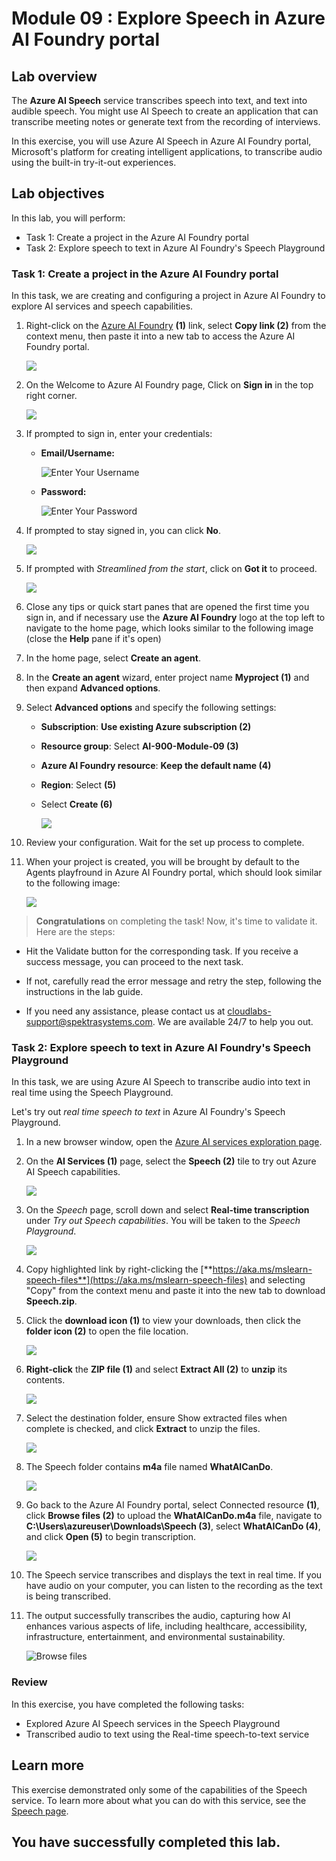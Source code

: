 # Module 09 : Explore Speech in Azure AI Foundry portal

## Lab overview

The **Azure AI Speech** service transcribes speech into text, and text into audible speech. You might use AI Speech to create an application that can transcribe meeting notes or generate text from the recording of interviews.

In this exercise, you will use Azure AI Speech in Azure AI Foundry portal, Microsoft's platform for creating intelligent applications, to transcribe audio using the built-in try-it-out experiences. 

## Lab objectives

In this lab, you will perform:

- Task 1: Create a project in the Azure AI Foundry portal
- Task 2: Explore speech to text in Azure AI Foundry's Speech Playground

### Task 1: Create a project in the Azure AI Foundry portal

In this task, we are creating and configuring a project in Azure AI Foundry to explore AI services and speech capabilities.

1. Right-click on the [Azure AI Foundry](https://ai.azure.com?azure-portal=true) **(1)** link, select **Copy link (2)** from the context menu, then paste it into a new tab to access the Azure AI Foundry portal.

   ![](./media/3-27.png)

1. On the Welcome to Azure AI Foundry page, Click on **Sign in** in the top right corner.

   ![](./media/17-18.png)

1. If prompted to sign in, enter your credentials:

   - **Email/Username:** <inject key="AzureAdUserEmail"></inject>
 
      ![Enter Your Username](./media/19-4.png)
 
   - **Password:** <inject key="AzureAdUserPassword"></inject>
 
     ![Enter Your Password](./media/19-5.png)
 
1. If prompted to stay signed in, you can click **No**.

   ![](./media/9-8.png)

1. If prompted with *Streamlined from the start*, click on **Got it** to proceed.

   ![](./media/3-23.png)

1. Close any tips or quick start panes that are opened the first time you sign in, and if necessary use the **Azure AI Foundry** logo at the top left to navigate to the home page, which looks similar to the following image (close the **Help** pane if it's open)

1. In the home page, select **Create an agent**.

1. In the **Create an agent** wizard, enter project name **Myproject<inject key="DeploymentID" enableCopy="false" /> (1)** and then expand **Advanced options**.

1. Select **Advanced options** and specify the following settings:

   - **Subscription**: **Use existing Azure subscription (2)**
   - **Resource group**: Select **AI-900-Module-09 (3)**
   - **Azure AI Foundry resource**: **Keep the default name (4)**
   - **Region**: Select **<inject key="location" enableCopy="false"/> (5)**
   - Select **Create (6)**

     ![](./media/lab3-13.png)

1. Review your configuration. Wait for the set up process to complete.

1. When your project is created, you will be brought by default to the Agents playfround in Azure AI Foundry portal, which should look similar to the following image:

   ![](./media/lab3-12.png)

> **Congratulations** on completing the task! Now, it's time to validate it. Here are the steps:
 
- Hit the Validate button for the corresponding task. If you receive a success message, you can proceed to the next task. 
- If not, carefully read the error message and retry the step, following the instructions in the lab guide.
- If you need any assistance, please contact us at cloudlabs-support@spektrasystems.com. We are available 24/7 to help you out.

   <validation step="a78cde3c-b21b-4ea4-9230-2d5a5d655239" />

### Task 2: Explore speech to text in Azure AI Foundry's Speech Playground

In this task, we are using Azure AI Speech to transcribe audio into text in real time using the Speech Playground.

Let's try out *real time speech to text* in Azure AI Foundry's Speech Playground. 

1. In a new browser window, open the [Azure AI services exploration page](https://ai.azure.com/explore/aiservices).

1. On the **AI Services (1)** page, select the **Speech (2)** tile to try out Azure AI Speech capabilities.

   ![](./media/up1.png)

1. On the *Speech* page, scroll down and select **Real-time transcription** under *Try out Speech capabilities*. You will be taken to the *Speech Playground*. 

   ![](./media/9-6.png)

1. Copy highlighted link by right-clicking the [**https://aka.ms/mslearn-speech-files**](https://aka.ms/mslearn-speech-files) and selecting "Copy" from the context menu and paste it into the new tab to download **Speech.zip**. 

1. Click the **download icon (1)** to view your downloads, then click the **folder icon (2)** to open the file location.

   ![](./media/9-2.png)

1. **Right-click** the **ZIP file (1)**  and select **Extract All (2)** to **unzip** its contents. 

   ![](./media/9-3.png)

1. Select the destination folder, ensure Show extracted files when complete is checked, and click **Extract** to unzip the files. 

   ![](./media/9-4.png)

1. The Speech folder contains **m4a** file named **WhatAICanDo**. 

   ![](./media/9-5.png)

1. Go back to the Azure AI Foundry portal, select Connected resource **(1)**, click **Browse files (2)** to upload the **WhatAICanDo.m4a** file, navigate to **C:\Users\azureuser\Downloads\Speech (3)**, select **WhatAICanDo (4)**, and click **Open (5)** to begin transcription.

   ![](./media/9-7.png)


1. The Speech service transcribes and displays the text in real time. If you have audio on your computer, you can listen to the recording as the text is being transcribed.

1. The output successfully transcribes the audio, capturing how AI enhances various aspects of life, including healthcare, accessibility, infrastructure, entertainment, and environmental sustainability.

   ![Browse files](media/9-1.png)

### Review

In this exercise, you have completed the following tasks:

- Explored Azure AI Speech services in the Speech Playground
- Transcribed audio to text using the Real-time speech-to-text service

## Learn more

This exercise demonstrated only some of the capabilities of the Speech service. To learn more about what you can do with this service, see the [Speech page](https://azure.microsoft.com/services/cognitive-services/speech-services).

## You have successfully completed this lab.
